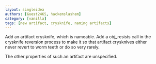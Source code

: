 ```yaml
---
layout: singleidea
authors: [Guest2465, hackemslashem]
category: [vanilla]
tags: [new artifact, crysknife, naming artifacts]
---
```

Add an artifact crysknife, which is nameable. Add a obj_resists call in the
crysknife reversion process to make it so that artifact crysknives either never
revert to worm teeth or do so very rarely.

The other properties of such an artifact are unspecified.
